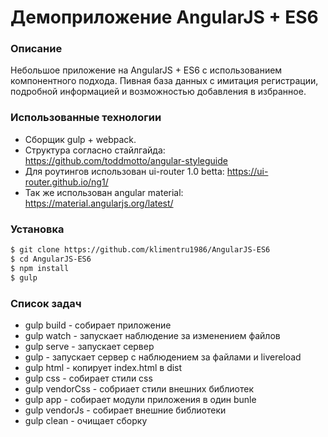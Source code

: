# Демоприложение AngularJS + ES6

### Описание
Небольшое приложение на AngularJS + ES6 с использованием компонентного подхода.
Пивная база данных с имитация регистрации, подробной информацией и возможностью добавления в избранное.

### Использованные технологии
* Cборщик gulp + webpack.
* Структура согласно стайлгайда: https://github.com/toddmotto/angular-styleguide
* Для роутингов использован ui-router 1.0 betta: https://ui-router.github.io/ng1/
* Так же использован angular material: https://material.angularjs.org/latest/


### Установка
```sh
$ git clone https://github.com/klimentru1986/AngularJS-ES6
$ cd AngularJS-ES6
$ npm install
$ gulp
```

### Список задач

* gulp build - собирает приложение
* gulp watch - запускает наблюдение за изменением файлов
* gulp serve - запускает сервер
* gulp - запускает сервер с наблюдением за файлами и livereload
* gulp html - копирует index.html в dist
* gulp css - собирает стили css
* gulp vendorCss - собриает стили внешних библиотек
* gulp app - собирает модули приложения в один bunle
* gulp vendorJs - собирает внешние библиотеки
* gulp clean - очищает сборку

